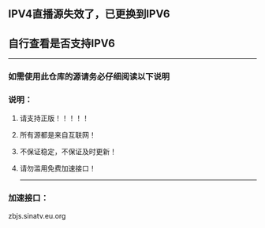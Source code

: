 ## IPV4直播源失效了，已更换到IPV6
## 自行查看是否支持IPV6

   ------
   
### 如需使用此仓库的源请务必仔细阅读以下说明

### 说明：

1. 请支持正版！！！！！

2. 所有源都是来自互联网！

3. 不保证稳定，不保证及时更新！

4. 请勿滥用免费加速接口！

   ------

### 加速接口：
zbjs.sinatv.eu.org
